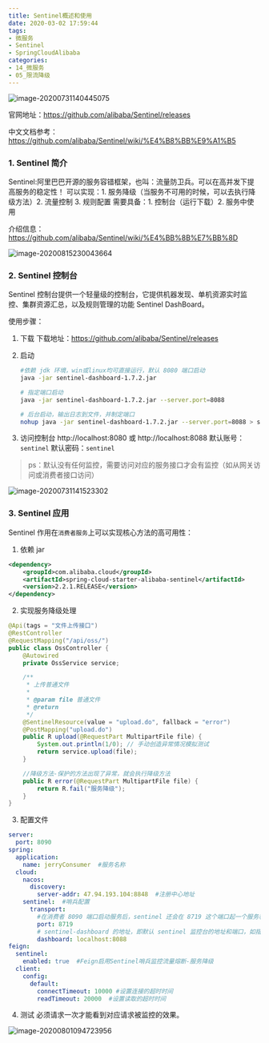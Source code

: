 ```yaml
---
title: Sentinel概述和使用
date: 2020-03-02 17:59:44
tags:
- 微服务
- Sentinel
- SpringCloudAlibaba
categories: 
- 14_微服务
- 05_限流降级
---
```


![image-20200731140445075](https://jy-imgs.oss-cn-beijing.aliyuncs.com/img/20200731143429.png)

官网地址：https://github.com/alibaba/Sentinel/releases

中文文档参考：https://github.com/alibaba/Sentinel/wiki/%E4%B8%BB%E9%A1%B5



### 1. Sentinel 简介

Sentinel:阿里巴巴开源的服务容错框架，也叫：流量防卫兵。可以在高并发下提高服务的稳定性！
可以实现：1. 服务降级（当服务不可用的时候，可以去执行降级方法）2. 流量控制 3. 规则配置
需要具备：1. 控制台（运行下载）2. 服务中使用  

介绍信息：https://github.com/alibaba/Sentinel/wiki/%E4%BB%8B%E7%BB%8D

![image-20200815230043664](https://jy-imgs.oss-cn-beijing.aliyuncs.com/img/20200815230044.png)



### 2. Sentinel 控制台

Sentinel 控制台提供一个轻量级的控制台，它提供机器发现、单机资源实时监控、集群资源汇总，以及规则管理的功能 Sentinel DashBoard。

使用步骤：

1. 下载
    下载地址：https://github.com/alibaba/Sentinel/releases

2. 启动

    ```sh
    #依赖 jdk 环境，win或linux均可直接运行，默认 8080 端口启动
    java -jar sentinel-dashboard-1.7.2.jar
    
    # 指定端口启动
    java -jar sentinel-dashboard-1.7.2.jar --server.port=8088
    
    # 后台启动，输出日志到文件，并制定端口
    nohup java -jar sentinel-dashboard-1.7.2.jar --server.port=8088 > sentinel.log 2>&1 &
    ```
3. 访问控制台
    http://localhost:8080  或  http://localhost:8088
    默认账号：`sentinel`
    默认密码：`sentinel`

> ps：默认没有任何监控，需要访问对应的服务接口才会有监控（如从网关访问或消费者接口访问）

![image-20200731141523302](https://jy-imgs.oss-cn-beijing.aliyuncs.com/img/20200731141525.png)



### 3. Sentinel 应用

Sentinel 作用在`消费者服务`上可以实现核心方法的高可用性：

1. 依赖 jar

```xml
<dependency>
    <groupId>com.alibaba.cloud</groupId>
    <artifactId>spring-cloud-starter-alibaba-sentinel</artifactId>
    <version>2.2.1.RELEASE</version>
</dependency>
```

2. 实现服务降级处理

```java
@Api(tags = "文件上传接口")
@RestController
@RequestMapping("/api/oss/")
public class OssController {
    @Autowired
    private OssService service;

    /**
     * 上传普通文件
     *
     * @param file 普通文件
     * @return
     */
    @SentinelResource(value = "upload.do", fallback = "error")
    @PostMapping("upload.do")
    public R upload(@RequestPart MultipartFile file) {
        System.out.println(1/0); // 手动创造异常情况模拟测试
        return service.upload(file);
    }

    //降级方法-保护的方法出现了异常，就会执行降级方法
    public R error(@RequestPart MultipartFile file) {
        return R.fail("服务降级");
    }
}
```

3. 配置文件

```yaml
server:
  port: 8090
spring:
  application:
    name: jerryConsumer  #服务名称
  cloud:
    nacos:
      discovery:
        server-addr: 47.94.193.104:8848  #注册中心地址
    sentinel:  #哨兵配置
      transport:
        #在消费者 8090 端口启动服务后，sentinel 还会在 8719 这个端口起一个服务和 sentinel-dashboard 通信（发心跳）
        port: 8719
        # sentinel-dashboard 的地址，即默认 sentinel 监控台的地址和端口，如指定了 8088 端口
        dashboard: localhost:8088
feign:
  sentinel:
    enabled: true  #Feign启用Sentinel哨兵监控流量熔断-服务降级
  client:
    config:
      default:
        connectTimeout: 10000 #设置连接的超时时间
        readTimeout: 20000  #设置读取的超时时间
```

4. 测试
    必须请求一次才能看到对应请求被监控的效果。

![image-20200801094723956](https://jy-imgs.oss-cn-beijing.aliyuncs.com/img/20200801094725.png)